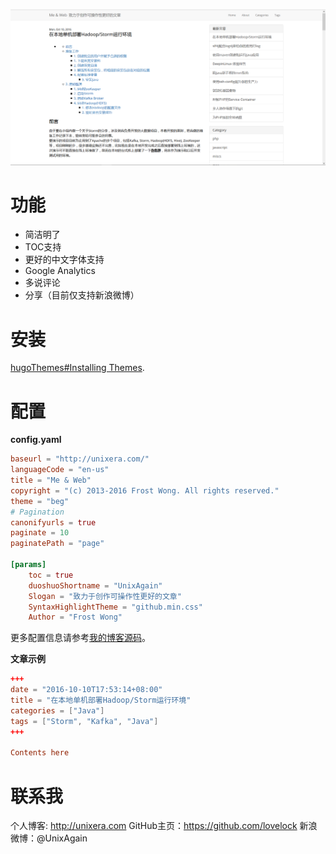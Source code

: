 ![screenshot](https://github.com/lovelock/hugo_theme_tech/blob/master/screenshot.PNG)

# 功能

* 简洁明了
* TOC支持
* 更好的中文字体支持
* Google Analytics
* 多说评论
* 分享（目前仅支持新浪微博）


# 安装

[hugoThemes#Installing Themes](https://github.com/spf13/hugoThemes#installing-themes).

# 配置

**config.yaml**

``` toml
baseurl = "http://unixera.com/"
languageCode = "en-us"
title = "Me & Web"
copyright = "(c) 2013-2016 Frost Wong. All rights reserved."
theme = "beg"
# Pagination
canonifyurls = true
paginate = 10
paginatePath = "page"

[params]
    toc = true
    duoshuoShortname = "UnixAgain"
    Slogan = "致力于创作可操作性更好的文章"
    SyntaxHighlightTheme = "github.min.css"
    Author = "Frost Wong"
```

更多配置信息请参考[我的博客源码](https://github.com/lovelock/blog-hugo)。

**文章示例**

``` toml
+++
date = "2016-10-10T17:53:14+08:00"
title = "在本地单机部署Hadoop/Storm运行环境"
categories = ["Java"]
tags = ["Storm", "Kafka", "Java"]
+++

Contents here
```

# 联系我

个人博客: http://unixera.com
GitHub主页：https://github.com/lovelock
新浪微博：@UnixAgain
